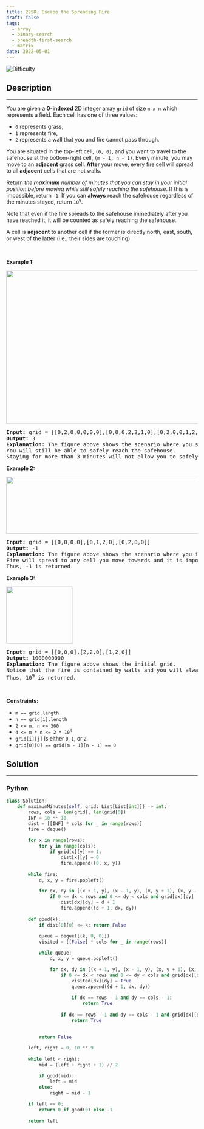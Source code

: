 ```yaml
---
title: 2258. Escape the Spreading Fire
draft: false
tags: 
  - array
  - binary-search
  - breadth-first-search
  - matrix
date: 2022-05-01
---
```


![Difficulty](https://img.shields.io/badge/Difficulty-Hard-blue.svg)

## Description

---
<p>You are given a <strong>0-indexed</strong> 2D integer array <code>grid</code> of size <code>m x n</code> which represents a field. Each cell has one of three values:</p>

<ul>
	<li><code>0</code> represents grass,</li>
	<li><code>1</code> represents fire,</li>
	<li><code>2</code> represents a wall that you and fire cannot pass through.</li>
</ul>

<p>You are situated in the top-left cell, <code>(0, 0)</code>, and you want to travel to the safehouse at the bottom-right cell, <code>(m - 1, n - 1)</code>. Every minute, you may move to an <strong>adjacent</strong> grass cell. <strong>After</strong> your move, every fire cell will spread to all <strong>adjacent</strong> cells that are not walls.</p>

<p>Return <em>the <strong>maximum</strong> number of minutes that you can stay in your initial position before moving while still safely reaching the safehouse</em>. If this is impossible, return <code>-1</code>. If you can <strong>always</strong> reach the safehouse regardless of the minutes stayed, return <code>10<sup>9</sup></code>.</p>

<p>Note that even if the fire spreads to the safehouse immediately after you have reached it, it will be counted as safely reaching the safehouse.</p>

<p>A cell is <strong>adjacent</strong> to another cell if the former is directly north, east, south, or west of the latter (i.e., their sides are touching).</p>

<p>&nbsp;</p>
<p><strong class="example">Example 1:</strong></p>
<img alt="" src="https://assets.leetcode.com/uploads/2022/03/10/ex1new.jpg" style="width: 650px; height: 404px;" />
<pre>
<strong>Input:</strong> grid = [[0,2,0,0,0,0,0],[0,0,0,2,2,1,0],[0,2,0,0,1,2,0],[0,0,2,2,2,0,2],[0,0,0,0,0,0,0]]
<strong>Output:</strong> 3
<strong>Explanation:</strong> The figure above shows the scenario where you stay in the initial position for 3 minutes.
You will still be able to safely reach the safehouse.
Staying for more than 3 minutes will not allow you to safely reach the safehouse.</pre>

<p><strong class="example">Example 2:</strong></p>
<img alt="" src="https://assets.leetcode.com/uploads/2022/03/10/ex2new2.jpg" style="width: 515px; height: 150px;" />
<pre>
<strong>Input:</strong> grid = [[0,0,0,0],[0,1,2,0],[0,2,0,0]]
<strong>Output:</strong> -1
<strong>Explanation:</strong> The figure above shows the scenario where you immediately move towards the safehouse.
Fire will spread to any cell you move towards and it is impossible to safely reach the safehouse.
Thus, -1 is returned.
</pre>

<p><strong class="example">Example 3:</strong></p>
<img alt="" src="https://assets.leetcode.com/uploads/2022/03/10/ex3new.jpg" style="width: 174px; height: 150px;" />
<pre>
<strong>Input:</strong> grid = [[0,0,0],[2,2,0],[1,2,0]]
<strong>Output:</strong> 1000000000
<strong>Explanation:</strong> The figure above shows the initial grid.
Notice that the fire is contained by walls and you will always be able to safely reach the safehouse.
Thus, 10<sup>9</sup> is returned.
</pre>

<p>&nbsp;</p>
<p><strong>Constraints:</strong></p>

<ul>
	<li><code>m == grid.length</code></li>
	<li><code>n == grid[i].length</code></li>
	<li><code>2 &lt;= m, n &lt;= 300</code></li>
	<li><code>4 &lt;= m * n &lt;= 2 * 10<sup>4</sup></code></li>
	<li><code>grid[i][j]</code> is either <code>0</code>, <code>1</code>, or <code>2</code>.</li>
	<li><code>grid[0][0] == grid[m - 1][n - 1] == 0</code></li>
</ul>


## Solution

---
### Python
``` py title='escape-the-spreading-fire'
class Solution:
    def maximumMinutes(self, grid: List[List[int]]) -> int:
        rows, cols = len(grid), len(grid[0])
        INF = 10 ** 10
        dist = [[INF] * cols for _ in range(rows)]
        fire = deque()
        
        for x in range(rows):
            for y in range(cols):
                if grid[x][y] == 1:
                    dist[x][y] = 0
                    fire.append((0, x, y))
        
        while fire:
            d, x, y = fire.popleft()

            for dx, dy in [(x + 1, y), (x - 1, y), (x, y + 1), (x, y - 1)]:
                if 0 <= dx < rows and 0 <= dy < cols and grid[dx][dy] != 2 and dist[dx][dy] == INF:
                    dist[dx][dy] = d + 1
                    fire.append((d + 1, dx, dy))
        
        def good(k):
            if dist[0][0] <= k: return False
            
            queue = deque([(k, 0, 0)])
            visited = [[False] * cols for _ in range(rows)]

            while queue:
                d, x, y = queue.popleft()

                for dx, dy in [(x + 1, y), (x - 1, y), (x, y + 1), (x, y - 1)]:
                    if 0 <= dx < rows and 0 <= dy < cols and grid[dx][dy] != 2 and not visited[dx][dy] and d + 1 < dist[dx][dy]:
                        visited[dx][dy] = True
                        queue.append((d + 1, dx, dy))
                        
                        if dx == rows - 1 and dy == cols - 1: 
                            return True
                    
                    if dx == rows - 1 and dy == cols - 1 and grid[dx][dy] != 2 and not visited[dx][dy] and d + 1 <= dist[dx][dy]: 
                        return True

            
            return False

        left, right = 0, 10 ** 9
        
        while left < right:
            mid = (left + right + 1) // 2

            if good(mid):
                left = mid
            else:
                right = mid - 1
        
        if left == 0:
            return 0 if good(0) else -1
                
        return left


```

